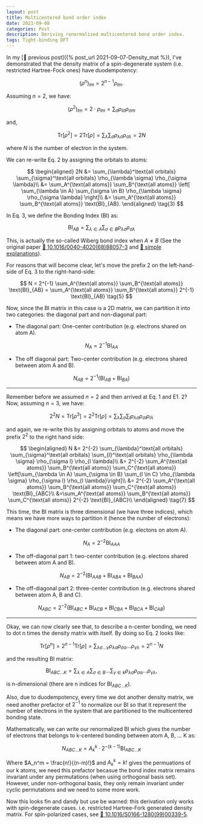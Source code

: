 ```yaml
---
layout: post
title: Multicentered bond order index
date: 2021-09-08
categories: Post
description: Deriving renormalized multicentered bond order index.
tags: Tight-binding DFT
---
```


In my [:link: previous post]({% post_url 2021-09-07-Density_mat %}), I've demonstrated that the density matrix of a spin-degenerate system (i.e. restricted Hartree-Fock ones) have duodempotency:

$$
\left(\rho ^n\right)_{lm} = 2^{n-1} \rho_{lm}.
$$

Assuming $n=2$, we have:

$$
\left(\rho ^2\right)_{lm} = 2 \cdot \rho_{lm} = \sum_{\sigma} \rho_{l\sigma} \rho_{\sigma m}
\tag{1}
$$

and,

$$
\mathrm{Tr}[\rho^2] = 2 \mathrm{Tr}[\rho] = \sum_{\lambda} \sum_{\sigma} \rho_{\lambda \sigma} \rho_{\sigma \lambda} = 2N
\tag{2}
$$

where $N$ is the number of electron in the system.

We can re-write Eq. 2 by assigning the orbitals to atoms:

$$
\begin{aligned}
2N &= \sum_{\lambda}^\text{all orbitals} \sum_{\sigma}^\text{all orbitals} \rho_{\lambda \sigma} \rho_{\sigma \lambda}\\
&= \sum_A^{\text{all atoms}} \sum_B^{\text{all atoms}} \left[ \sum_{\lambda \in A} \sum_{\sigma \in B} \rho_{\lambda \sigma} \rho_{\sigma \lambda} \right]\\
&= \sum_A^{\text{all atoms}} \sum_B^{\text{all atoms}}  \text{BI}_{AB}.
\end{aligned}
\tag{3}
$$

In Eq. 3, we define the Bonding Index ($\mathrm{BI}$) as:

$$
\text{BI}_{AB} = \sum_{\lambda \in A} \sum_{\sigma \in B} \rho_{\lambda \sigma} \rho_{\sigma \lambda}
\tag{4}
$$

This, is actually the so-called Wiberg bond index when $A\neq B$ (See the original paper [:link: 10.1016/0040-4020(68)88057-3](https://www.sciencedirect.com/science/article/pii/0040402068880573) and [:link: simple explanations](https://mattermodeling.stackexchange.com/a/1469/1804)).

For reasons that will become clear, let's move the prefix $2$ on the left-hand-side of Eq. 3 to the right-hand-side:

$$
N = 2^{-1} \sum_A^{\text{all atoms}} \sum_B^{\text{all atoms}}  \text{BI}_{AB} = \sum_A^{\text{all atoms}} \sum_B^{\text{all atoms}} 2^{-1} \text{BI}_{AB}
\tag{5}
$$

Now, since the BI matrix in this case is a 2D matrix, we can partition it into two categories: the diagonal part and non-diagonal part:

- The diagonal part: One-center contribution (e.g. electrons shared on atom A).

$$
N_{A} = 2^{-1} \mathrm{BI}_{AA}
$$

- The off diagonal part: Two-center contribution (e.g. electrons shared between atom A and B).

$$
N_{AB} = 2^{-1} (\mathrm{BI}_{AB} + \mathrm{BI}_{BA})
$$

---

Remember before we assumed $n=2$ and then arrived at Eq. 1 and E1. 2?
Now, assuming $n=3$, we have:

$$
2^2N = \mathrm{Tr}[\rho^3] = 2^2 \mathrm{Tr}[\rho] = \sum_{\lambda} \sum_{\sigma} \sum_{l} \rho_{\lambda \sigma} \rho_{\sigma l} \rho_{l \lambda}
\tag{6}
$$

and again, we re-write this by assigning orbitals to atoms and move the prefix $2^2$ to the right hand side:

$$
\begin{aligned}
N &= 2^{-2} \sum_{\lambda}^\text{all orbitals} \sum_{\sigma}^\text{all orbitals} \sum_{l}^\text{all orbitals} \rho_{\lambda \sigma} \rho_{\sigma l} \rho_{l \lambda}\\
&= 2^{-2} \sum_A^{\text{all atoms}} \sum_B^{\text{all atoms}} \sum_C^{\text{all atoms}}  \left[\sum_{\lambda \in A} \sum_{\sigma \in B} \sum_{l \in C} \rho_{\lambda \sigma} \rho_{\sigma l} \rho_{l \lambda}\right]\\
&= 2^{-2} \sum_A^{\text{all atoms}} \sum_B^{\text{all atoms}} \sum_C^{\text{all atoms}}  \text{BI}_{ABC}\\
&=\sum_A^{\text{all atoms}} \sum_B^{\text{all atoms}} \sum_C^{\text{all atoms}}  2^{-2} \text{BI}_{ABC}\\
\end{aligned}
\tag{7}
$$

This time, the BI matrix is three dimensional (we have three indices), which means we have more ways to partition it (hence the number of electrons):

- The diagonal part: one-center contribution (e.g. electons on atom A).

$$
N_{A} = 2^{-2} \mathrm{BI}_{AAA}
$$

- The off-diagonal part 1: two-center contribution (e.g. electons shared between atom A and B).

$$
N_{AB} = 2^{-2} (\mathrm{BI}_{AAB}+\mathrm{BI}_{ABA}+\mathrm{BI}_{BAA})
$$

- The off-diagonal part 2: three-center contribution (e.g. electrons shared between atom A, B and C).

$$
N_{ABC} = 2^{-2} (\mathrm{BI}_{ABC} + \mathrm{BI}_{ACB} + \mathrm{BI}_{CBA} + \mathrm{BI}_{BCA} + \mathrm{BI}_{CAB})
$$

---

Okay, we can now clearly see that, to describe a n-center bonding, we need to dot n times the density matrix with itself.
By doing so Eq. 2 looks like:

$$
\mathrm{Tr}[\rho^n] = 2^{n-1} \mathrm{Tr}[\rho] = \sum_{\lambda\sigma...\gamma}  \rho_{\lambda\sigma} \rho_{\sigma \alpha} ... \rho_{\gamma\lambda} = 2^{n-1}N
\tag{8}
$$

and the resulting BI matrix:

$$
\text{BI}_{ABC...K} = \sum_{\lambda \in A} \sum_{\sigma \in B} ... \sum_{\gamma \in k} \rho_{\lambda\sigma} \rho_{\sigma \alpha} ... \rho_{\gamma\lambda},
\tag{9}
$$

is n-dimensional (there are n indices for $\text{BI}_{ABC...K}$).

Also, due to duodempotency, every time we dot another density matrix, we need another prefactor of $2^{-1}$ to normalize our BI so that it represent the number of electrons in the system that are partitioned to the multicentered bonding state.

Mathematically, we can write our renormalized BI which gives the number of electrons that belongs to k-centered bonding between atom A, B, ... K as:

$$
N_{ABC...K} = A_k^k \cdot 2^{-(k-1)} \mathrm{BI}_{ABC...K}
\tag{10}
$$

Where $A_n^m = \frac{n!}{(n-m)!}$ and $A_k^k = k!$ gives the permuations of our k atoms, we need this prefactor becasue the bond index matrix remains invariant under any permutations (when using orthogonal basis set).
However, under non-orthogonal basis, they only remain invariant under cyclic permutations and we need to some more work.

Now this looks fin and dandy but use be warned: this derivation only works with spin-degenerate cases. i.e. restricted Hartree-Fork generated density matrix. For spin-polarized cases, see [:link: 10.1016/S0166-1280(99)00339-5](https://www.sciencedirect.com/science/article/pii/S0166128099003395?via%3Dihub).
<!-- If we have multiple occurrence of the same atom in the $N_{AAABCD...K}$, we have $A_k^k/how many occurrences$.
For example, $N_{AAABCD} = 6!/3 * BI_{AAABCD}$. -->
